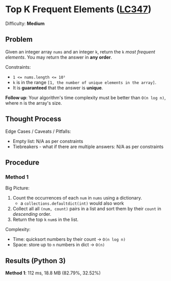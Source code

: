 # Top K Frequent Elements ([LC347](https://leetcode.com/problems/top-k-frequent-elements/))
Difficulty: **Medium**

## Problem

Given an integer array `nums` and an integer `k`, return the `k` *most frequent elements*. You may return the answer in **any order**.

Constraints:
- `1 <= nums.length <= 10⁵`
- `k` is in the range `[1, the number of unique elements in the array]`.
- It is **guaranteed** that the answer is **unique**.

**Follow up**: Your algorithm's time complexity must be better than `O(n log n)`, where n is the array's size.

## Thought Process

Edge Cases / Caveats / Pitfalls:
- Empty list: N/A as per constraints
- Tiebreakers - what if there are multiple answers: N/A as per constraints

## Procedure

### Method 1

Big Picture:
1. Count the occurrences of each `num` in `nums` using a dictionary.
    - a `collections.defaultdict(int)` would also work
2. Collect all all `(num, count)` pairs in a list and sort them by their `count` in *descending* order.
3. Return the top `k` `num`s in the list.

Complexity:
- Time: quicksort numbers by their count -> `O(n log n)`
- Space: store up to `n` numbers in dict -> `O(n)`

## Results (Python 3)

**Method 1**: 112 ms, 18.8 MB (82.79%, 32.52%)
